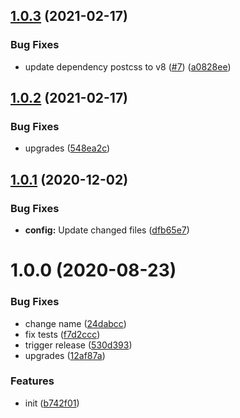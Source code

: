 ## [1.0.3](https://github.com/dword-design/postcss-vertical-rhythm/compare/v1.0.2...v1.0.3) (2021-02-17)


### Bug Fixes

* update dependency postcss to v8 ([#7](https://github.com/dword-design/postcss-vertical-rhythm/issues/7)) ([a0828ee](https://github.com/dword-design/postcss-vertical-rhythm/commit/a0828ee173904e44caa4f500a6d8bd286ed61408))

## [1.0.2](https://github.com/dword-design/postcss-vertical-rhythm/compare/v1.0.1...v1.0.2) (2021-02-17)


### Bug Fixes

* upgrades ([548ea2c](https://github.com/dword-design/postcss-vertical-rhythm/commit/548ea2c1f0cf872cad614147d7184c56a836fb97))

## [1.0.1](https://github.com/dword-design/postcss-vertical-rhythm/compare/v1.0.0...v1.0.1) (2020-12-02)


### Bug Fixes

* **config:** Update changed files ([dfb65e7](https://github.com/dword-design/postcss-vertical-rhythm/commit/dfb65e7901cace37e2eac175ed04d49ececf385a))

# 1.0.0 (2020-08-23)


### Bug Fixes

* change name ([24dabcc](https://github.com/dword-design/postcss-vertical-rhythm/commit/24dabcc4d3cfd5d2f5265086c8d732ceceecddc9))
* fix tests ([f7d2ccc](https://github.com/dword-design/postcss-vertical-rhythm/commit/f7d2ccc36a051075bf5f0481e3407c691d077004))
* trigger release ([530d393](https://github.com/dword-design/postcss-vertical-rhythm/commit/530d3936da8cfb85ba3df31e41decec364affc3a))
* upgrades ([12af87a](https://github.com/dword-design/postcss-vertical-rhythm/commit/12af87acab2f0e757b547939341597e4a0718f5f))


### Features

* init ([b742f01](https://github.com/dword-design/postcss-vertical-rhythm/commit/b742f014d0f190e6629459901d878710a14ad1b7))
